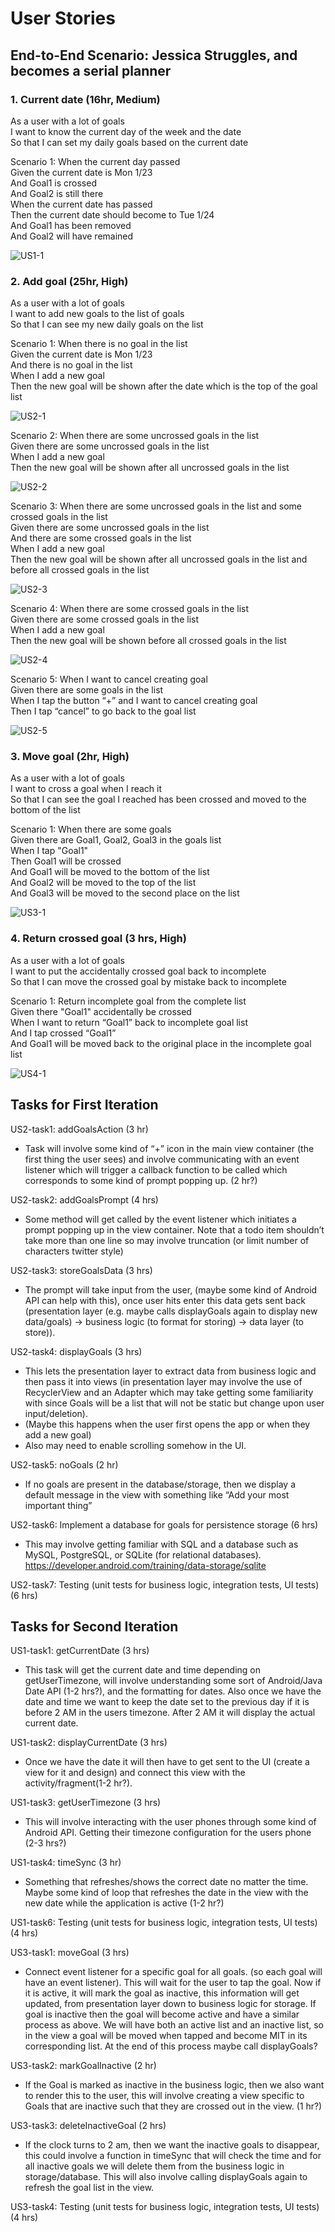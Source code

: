 # User Stories

## End-to-End Scenario: Jessica Struggles, and becomes a serial planner  

### 1. Current date (16hr, Medium)  

As a user with a lot of goals  
I want to know the current day of the week and the date   
So that I can set my daily goals based on the current date  

Scenario 1: When the current day passed  
Given the current date is Mon 1/23  
And Goal1 is crossed  
And Goal2 is still there  
When the current date has passed  
Then the current date should become to Tue 1/24  
And Goal1 has been removed  
And Goal2 will have remained  

![US1-1](images/US1-1.PNG)  

### 2. Add goal (25hr, High)  

As a user with a lot of goals   
I want to add new goals to the list of goals  
So that I can see my new daily goals on the list  

Scenario 1: When there is no goal in the list  
Given the current date is Mon 1/23  
And there is no goal in the list  
When I add a new goal  
Then the new goal will be shown after the date which is the top of the goal list  

![US2-1](images/US2-1.PNG)  

Scenario 2: When there are some uncrossed goals in the list  
Given there are some uncrossed goals in the list  
When I add a new goal   
Then the new goal will be shown after all uncrossed goals in the list    

![US2-2](images/US2-2.PNG)  

Scenario 3: When there are some uncrossed goals in the list and some crossed goals in the list  
Given there are some uncrossed goals in the list  
And there are some crossed goals in the list  
When I add a new goal   
Then the new goal will be shown after all uncrossed goals in the list and before all crossed goals in the list    

![US2-3](images/US2-3.PNG)  

Scenario 4: When there are some crossed goals in the list  
Given there are some crossed goals in the list  
When I add a new goal   
Then the new goal will be shown before all crossed goals in the list    

![US2-4](images/US2-4.PNG)  

Scenario 5: When I want to cancel creating goal   
Given there are some goals in the list  
When I tap the button “+” and I want to cancel creating goal   
Then I tap “cancel” to go back to the goal list    

![US2-5](images/US2-5.PNG)  

### 3. Move goal (2hr, High)  

As a user with a lot of goals  
I want to cross a goal when I reach it  
So that I can see the goal I reached has been crossed and moved to the bottom of the list  

Scenario 1: When there are some goals  
Given there are Goal1, Goal2, Goal3 in the goals list  
When I tap "Goal1"  
Then Goal1 will be crossed  
And Goal1 will be moved to the bottom of the list  
And Goal2 will be moved to the top of the list  
And Goal3 will be moved to the second place on the list  

![US3-1](images/US3-1.PNG)  

### 4. Return crossed goal (3 hrs, High)   
As a user with a lot of goals  
I want to put the accidentally crossed goal back to incomplete  
So that I can move the crossed goal by mistake back to incomplete   

Scenario 1: Return incomplete goal from the complete list  
Given there "Goal1" accidentally be crossed  
When I want to return “Goal1” back to incomplete goal list  
And I tap crossed “Goal1”  
And Goal1 will be moved back to the original place in the incomplete goal list  

![US4-1](images/US4-1.PNG)  

## Tasks for First Iteration  

US2-task1: addGoalsAction (3 hr)
- Task will involve some kind of “+” icon in the main view container (the first thing the user sees) and involve communicating with an event listener which will trigger a callback function to be called which corresponds to some kind of prompt popping up. (2 hr?)

US2-task2: addGoalsPrompt (4 hrs)
- Some method will get called by the event listener which initiates a prompt popping up in the view container. Note that a todo item shouldn’t take more than one line so may involve truncation (or limit number of characters twitter style)

US2-task3: storeGoalsData (3 hrs)
- The prompt will take input from the user, (maybe some kind of Android API can help with this), once user hits enter this data gets sent back (presentation layer (e.g. maybe calls displayGoals again to display new data/goals) -> business logic (to format for storing) -> data layer (to store)). 

US2-task4: displayGoals (3 hrs)
- This lets the presentation layer to extract data from business logic and then pass it into views (in presentation layer may involve the use of RecyclerView and an Adapter which may take getting some familiarity with since Goals will be a list that will not be static but change upon user input/deletion).
- (Maybe this happens when the user first opens the app or when they add a new goal)
- Also may need to enable scrolling somehow in the UI.

US2-task5: noGoals (2 hr)
- If no goals are present in the database/storage, then we display a default message in the view with something like “Add your most important thing”

US2-task6: Implement a database for goals for persistence storage (6 hrs)
- This may involve getting familiar with SQL and a database such as MySQL, PostgreSQL, or SQLite (for relational databases). 
https://developer.android.com/training/data-storage/sqlite

US2-task7: Testing (unit tests for business logic, integration tests, UI tests) (6 hrs)

## Tasks for Second Iteration

US1-task1: getCurrentDate (3 hrs)
- This task will get the current date and time depending on getUserTimezone, will involve understanding some sort of Android/Java Date API (1-2 hrs?), and the formatting for dates. Also once we have the date and time we want to keep the date set to the previous day if it is before 2 AM in the users timezone. After 2 AM it will display the actual current date.

US1-task2: displayCurrentDate (3 hrs)
- Once we have the date it will then have to get sent to the UI (create a view for it and design) and connect this view with the activity/fragment(1-2 hr?).

US1-task3: getUserTimezone (3 hrs)
- This will involve interacting with the user phones through some kind of Android API. Getting their timezone configuration for the users phone (2-3 hrs?)

US1-task4: timeSync (3 hr)
- Something that refreshes/shows the correct date no matter the time. Maybe some kind of loop that refreshes the date in the view with the new date while the application is active (1-2 hr?)

US1-task6: Testing (unit tests for business logic, integration tests, UI tests) (4 hrs)

US3-task1: moveGoal (3 hrs)
- Connect event listener for a specific goal for all goals. (so each goal will have an event listener). This will wait for the user to tap the goal. Now if it is active, it will mark the goal as inactive, this information will get updated, from presentation layer down to business logic for storage.
If goal is inactive then the goal will become active and have a similar process as above.
We will have both an active list and an inactive list, so in the view a goal will be moved when tapped and become MIT in its corresponding list.
At the end of this process maybe call displayGoals?

US3-task2: markGoalInactive (2 hr)
- If the Goal is marked as inactive in the business logic, then we also want to render this to the user, this will involve creating a view specific to Goals that are inactive such that they are crossed out in the view. (1 hr?)

US3-task3: deleteInactiveGoal (2 hrs)
- If the clock turns to 2 am, then we want the inactive goals to disappear, this could involve a function in timeSync that will check the time and for all inactive goals we will delete them from the business logic in storage/database. This will also involve calling displayGoals again to refresh the goal list in the view.

US3-task4: Testing (unit tests for business logic, integration tests, UI tests) (4 hrs)







